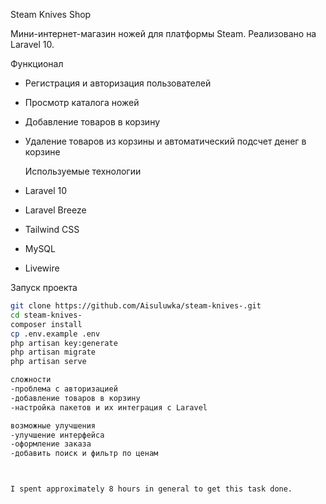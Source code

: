 Steam Knives Shop

Мини-интернет-магазин ножей для платформы Steam. Реализовано на Laravel 10.

Функционал

- Регистрация и авторизация пользователей
- Просмотр каталога ножей
- Добавление товаров в корзину
- Удаление товаров из корзины и автоматический подсчет денег в корзине

  Используемые технологии

- Laravel 10
- Laravel Breeze
- Tailwind CSS
- MySQL
- Livewire 

Запуск проекта

```bash
git clone https://github.com/Aisuluwka/steam-knives-.git
cd steam-knives-
composer install
cp .env.example .env
php artisan key:generate
php artisan migrate
php artisan serve

сложности
-проблема с авторизацией
-добавление товаров в корзину
-настройка пакетов и их интеграция с Laravel

возможные улучшения 
-улучшение интерфейса
-оформление заказа
-добавить поиск и фильтр по ценам



I spent approximately 8 hours in general to get this task done. 
